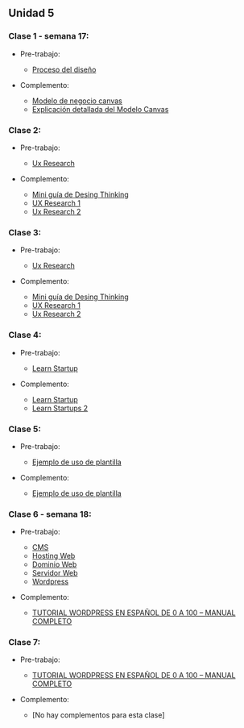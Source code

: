 ## Unidad 5
### Clase 1 - semana 17: 
* Pre-trabajo:
  * [Proceso del diseño](https://curriculum.laboratoria.la/es/topics/intro-ux/01-el-proceso-de-diseno/00-el-proceso-de-diseno)

* Complemento:
  * [Modelo de negocio canvas](https://cecma.com.ar/wp-content/uploads/2019/04/generacion-de-modelos-de-negocio.pdf)
  * [Explicación detallada del Modelo Canvas](https://medium.com/seed-digital/how-to-business-model-canvas-explained-ad3676b6fe4a)

### Clase 2: 
* Pre-trabajo:
  * [Ux Research](https://curriculum.laboratoria.la/es/topics/ux-research)

* Complemento:
  * [Mini guía de Desing Thinking](https://drive.google.com/file/d/1z7xAMMRKtTQbwMJ-mUhcDKwWbdN1x04P/view)
  * [UX Research 1](https://www.interaction-design.org/literature/topics/ux-research)
  * [Ux Research 2](https://www.crehana.com/mx/blog/diseno-productos/ux-research/)

### Clase 3: 
* Pre-trabajo:
  * [Ux Research](https://curriculum.laboratoria.la/es/topics/ux-research)

* Complemento:
  * [Mini guía de Desing Thinking](https://drive.google.com/file/d/1z7xAMMRKtTQbwMJ-mUhcDKwWbdN1x04P/view)
  * [UX Research 1](https://www.interaction-design.org/literature/topics/ux-research)
  * [Ux Research 2](https://www.crehana.com/mx/blog/diseno-productos/ux-research/)

### Clase 4: 
* Pre-trabajo:
  * [Learn Startup]()

* Complemento:
  * [Learn Startup](https://theoffice.pe/wp-content/uploads/El%20metodo%20Lean%20Startup.pdf)
  * [Learn Startups 2](https://www.youtube.com/watch?v=RUMGsg_Ofqs)

### Clase 5: 
* Pre-trabajo:
  * [Ejemplo de uso de plantilla](https://www.youtube.com/watch?v=neR32cmoOt0)

* Complemento:
  * [Ejemplo de uso de plantilla](https://www.youtube.com/watch?v=neR32cmoOt0)

### Clase 6 - semana 18: 
* Pre-trabajo:
  * [CMS](https://rockcontent.com/es/blog/cms/)
  * [Hosting Web](https://es.wikipedia.org/wiki/Alojamiento_web)
  * [Dominio Web](https://es.wikipedia.org/wiki/Dominio_de_internet)
  * [Servidor Web](https://es.wikipedia.org/wiki/Servidor_web)
  * [Wordpress](https://wordpress.com/es/)

* Complemento:
  * [TUTORIAL WORDPRESS EN ESPAÑOL DE 0 A 100 – MANUAL COMPLETO](https://romualdfons.com/tutorial-wordpress/)

### Clase 7: 
* Pre-trabajo:
  * [TUTORIAL WORDPRESS EN ESPAÑOL DE 0 A 100 – MANUAL COMPLETO](https://romualdfons.com/tutorial-wordpress/)

* Complemento:
  * [No hay complementos para esta clase]
